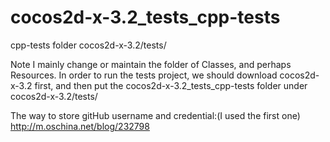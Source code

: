 # cocos2d-x-3.2_tests_cpp-tests
cpp-tests folder cocos2d-x-3.2/tests/

Note I mainly change or maintain the folder of Classes, and perhaps Resources.
In order to run the tests project, we should download cocos2d-x-3.2 first, and then
put the cocos2d-x-3.2_tests_cpp-tests folder under cocos2d-x-3.2/tests/

The way to store gitHub username and credential:(I used the first one)
http://m.oschina.net/blog/232798